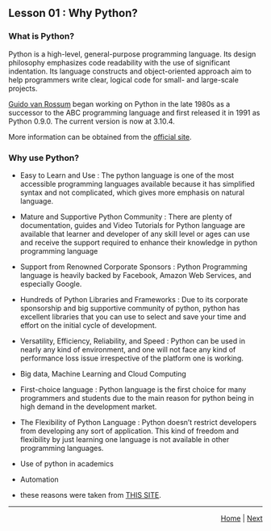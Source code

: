 ## Lesson 01 : Why Python?

### What is Python?

Python is a high-level, general-purpose programming language. Its design philosophy emphasizes code readability with the use of significant indentation. Its language constructs and object-oriented approach aim to help programmers write clear, logical code for small- and large-scale projects.

[Guido van Rossum](https://github.com/gvanrossum) began working on Python in the late 1980s as a successor to the ABC programming language and first released it in 1991 as Python 0.9.0. The current version is now at 3.10.4.

More information can be obtained from the [official site](https://www.python.org/).

### Why use Python?

- Easy to Learn and Use : The python language is one of the most accessible programming languages available because it has simplified syntax and not complicated, which gives more emphasis on natural language.

- Mature and Supportive Python Community : There are plenty of documentation, guides and Video Tutorials for Python language are available that learner and developer of any skill level or ages can use and receive the support required to enhance their knowledge in python programming language

- Support from Renowned Corporate Sponsors : Python Programming language is heavily backed by Facebook, Amazon Web Services, and especially Google.

- Hundreds of Python Libraries and Frameworks : Due to its corporate sponsorship and big supportive community of python, python has excellent libraries that you can use to select and save your time and effort on the initial cycle of development. 

- Versatility, Efficiency, Reliability, and Speed : Python can be used in nearly any kind of environment, and one will not face any kind of performance loss issue irrespective of the platform one is working.

- Big data, Machine Learning and Cloud Computing

- First-choice language : Python language is the first choice for many programmers and students due to the main reason for python being in high demand in the development market.

- The Flexibility of Python Language : Python doesn’t restrict developers from developing any sort of application. This kind of freedom and flexibility by just learning one language is not available in other programming languages.

- Use of python in academics 

- Automation

* these reasons were taken from [THIS SITE](https://www.upgrad.com/blog/reasons-why-python-popular-with-developers/).

<hr/>
<div style="text-align: right"> 
<a href='https://trashvin.github.io/learning-basic-python-and-flask/'>Home</a> | <a href = '/learning-basic-python-and-flask/lesson_02_basic_python'>Next</a>
</div>